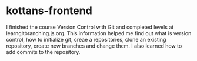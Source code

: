 # kottans-frontend
I finished the course Version Control with Git and completed levels at learngitbranching.js.org. 
This information helped me find out what is version control, how to initialize git, creaе a repositories, clone an existing repository, create new branches and change them. 
I also learned how to add commits to the repository.

